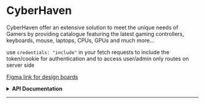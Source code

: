 # CyberHaven

CyberHaven offer an extensive solution to meet the unique needs of Gamers by providing catalogue featuring the latest gaming controllers, keyboards, mouse, laptops, CPUs, GPUs and much more...

use `credentials: "include"` in your fetch requests to include the token/cookie for authentication and to access user/admin only routes on server side

[Figma link for design boards](https://www.figma.com/file/zJF6mBnLckuvN0m0Ni5JY9/Untitled?type=design&node-id=0%3A1&mode=design&t=HfdBdhZzTBiOQbe1-1)

<details>
    <summary>
    <strong>API Documentation</strong>
    <hr>
    </summary>
    <dd>
        <details>
            <summary>
                <strong>Get All Admin</strong>
            </summary>
            <ul>
                <li><strong>URL:</strong> <code>/all-admin</code></li>
                <li><strong>Method:</strong> <code>GET</code></li>
                <li><strong>Description:</strong> Retrieves all admin records from the database.</li>
                <li><strong>Response:</strong>
                    <ul>
                        <li><code>200 OK</code>: Returns an array of admin records.</li>
                        <li><code>500 Internal Server Error</code>: Indicates an error while retrieving data from the database.</li>
                    </ul>
                </li>
            </ul>
        </details>
    </dd>
    <hr>
    
   <dd>
       <details>
        <summary>
            <strong>Create Admin</strong>
        </summary>
        <ul>
            <li><strong>URL:</strong> <code>/admin</code></li>
            <li><strong>Method:</strong> <code>POST</code></li>
            <li><strong>Description:</strong> Creates a new admin record in the database.</li>
            <li><strong>Response:</strong>
                <ul>
                    <li><code>200 OK</code>: Indicates successful creation of the admin record.</li>
                    <li><code>500 Internal Server Error</code>: Indicates an error while creating the admin record.</li>
                </ul>
            </li>
        </ul>
       </details>
   </dd>
<hr>

<details style="margin-left: 20px;">
    <summary>
        <strong>Get All Customers</strong>
    </summary>
    <ul>
        <li><strong>URL:</strong> <code>/customer/all</code></li>
        <li><strong>Method:</strong> <code>GET</code></li>
        <li><strong>Description:</strong> Retrieves all customer records from the database.</li>
        <li><strong>Headers:</strong> <code>Authorization</code> (JWT Token)</li>
        <li><strong>Response:</strong>
            <ul>
                <li><code>200 OK</code>: Returns an array of customer records.</li>
                <li><code>401 Unauthorized</code>: Indicates unauthorized access.</li>
                <li><code>500 Internal Server Error</code>: Indicates an error while retrieving data from the database.</li>
            </ul>
        </li>
    </ul>
</details>
<hr>
    
    ---
    
    #### Create Customer
    - **URL:** `/create-customer`
    - **Method:** `POST`
    - **Description:** Creates a new customer record in the database.
    - **Request Body:** JSON object containing customer details (name, email, password, phoneNumber, address).
    - **Response:**
      - `200 OK`: Indicates successful creation of the customer record.
      - `400 Bad Request`: Indicates invalid request parameters.
      - `500 Internal Server Error`: Indicates an error while creating the customer record.
    
    ---
    
    #### Admin Login
    - **URL:** `/auth/admin`
    - **Method:** `POST`
    - **Description:** Generates a JWT token for admin authentication.
    - **Request Body:** JSON object containing admin email and password.
    - **Response:**
      - `200 OK`: Returns a JWT token upon successful login.
      - `401 Unauthorized`: Indicates invalid credentials.
      - `500 Internal Server Error`: Indicates an error during authentication.
    
    ---
    
    #### Customer Login
    - **URL:** `/auth/customer`
    - **Method:** `POST`
    - **Description:** Generates a JWT token for customer authentication.
    - **Request Body:** JSON object containing customer email and password.
    - **Response:**
      - `200 OK`: Returns a JWT token upon successful login.
      - `401 Unauthorized`: Indicates invalid credentials.
      - `500 Internal Server Error`: Indicates an error during authentication.
    
    ---
    
    #### Delete Customer
    - **URL:** `/customer`
    - **Method:** `DELETE`
    - **Description:** Deletes a customer record from the database.
    - **Headers:** `Authorization` (JWT Token)
    - **Request Body:** JSON object containing customer email.
    - **Response:**
      - `200 OK`: Indicates successful deletion of the customer record.
      - `401 Unauthorized`: Indicates unauthorized access.
      - `500 Internal Server Error`: Indicates an error while deleting the customer record.
    
    ---
    
    #### Update Customer
    - **URL:** `/customer`
    - **Method:** `PUT`
    - **Description:** Updates a customer record in the database.
    - **Headers:** `Authorization` (JWT Token)
    - **Request Body:** JSON object containing customer email and updated user details.
    - **Response:**
      - `200 OK`: Indicates successful update of the customer record.
      - `401 Unauthorized`: Indicates unauthorized access.
      - `500 Internal Server Error`: Indicates an error while updating the customer record.
    
    ---
    
    #### Add Product to Cart
    - **URL:** `/cart`
    - **Method:** `PUT`
    - **Description:** Adds a product to the user's cart.
    - **Headers:** `Authorization` (JWT Token)
    - **Request Body:** JSON object containing user_id, product_id, and optional quantity.
    - **Response:**
      - `200 OK`: Indicates successful addition of the product to the cart.
      - `401 Unauthorized`: Indicates unauthorized access.
      - `500 Internal Server Error`: Indicates an error while adding the product to the cart.
    
    ---
    
    #### Get All Products
    - **URL:** `/product/all`
    - **Method:** `GET`
    - **Description:** Retrieves all product records from the database.
    - **Response:**
      - `200 OK`: Returns an array of product records.
      - `500 Internal Server Error`: Indicates an error while retrieving data from the database.
    
    ---
    
    #### Protected Route
    - **URL:** `/protected`
    - **Method:** `GET`
    - **Description:** Returns user information for authenticated users.
    - **Headers:** `Authorization` (JWT Token)
    - **Response:**
      - `200 OK`: Returns user information.
      - `401 Unauthorized`: Indicates unauthorized access.
      - `500 Internal Server Error`: Indicates an error while processing the request.
    
    ---
    
    ### Get Product by ID
    - **URL:** `/product/:id`
    - **Method:** `GET`
    - **Description:** Retrieves a product record from the database by its ID.
    - **Parameters:**
      - `id` (URL parameter): The unique identifier of the product.
    - **Headers:** `Authorization` (JWT Token)
    - **Response:**
      - `200 OK`: Returns the product data.
      - `404 Not Found`: Indicates that the product with the specified ID was not found.
      - `500 Internal Server Error`: Indicates an error while fetching the product from the database.
    
    ---
    
    ### Update Product
    - **URL:** `/product/:id`
    - **Method:** `PUT`
    - **Description:** Updates a product record in the database.
    - **Parameters:**
      - `id` (URL parameter): The unique identifier of the product to be updated.
    - **Headers:** `Authorization` (JWT Token)
    - **Request Body:** JSON object containing the fields to be updated.
    - **Response:**
      - `200 OK`: Returns the updated product data.
      - `401 Unauthorized`: Indicates unauthorized access.
      - `500 Internal Server Error`: Indicates an error while updating the product.
    
    ---
    
    ### Add New Product
    - **URL:** `/product`
    - **Method:** `POST`
    - **Description:** Adds a new product record to the database.
    - **Headers:** `Authorization` (JWT Token)
    - **Request Body:** JSON object containing the details of the new product.
    - **Response:**
      - `201 Created`: Returns the newly created product data.
      - `401 Unauthorized`: Indicates unauthorized access.
      - `500 Internal Server Error`: Indicates an error while adding the new product.
    
    ---
    
    ### Delete Product
    - **URL:** `/product/:id`
    - **Method:** `DELETE`
    - **Description:** Deletes a product record from the database.
    - **Parameters:**
      - `id` (URL parameter): The unique identifier of the product to be deleted.
    - **Headers:** `Authorization` (JWT Token)
    - **Response:**
      - `200 OK`: Returns the deleted product data.
      - `401 Unauthorized`: Indicates unauthorized access.
      - `500 Internal Server Error`: Indicates an error while deleting the product.
    
    
    ### Note:
    - All API endpoints require JWT token-based authentication using the `Authorization` header.
    - The server is running on port 3001.
</details>
